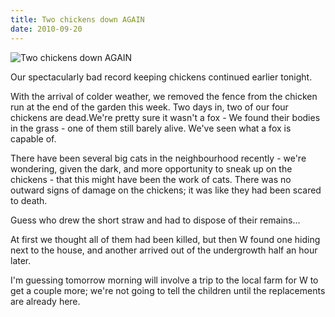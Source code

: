 ```yaml
---
title: Two chickens down AGAIN
date: 2010-09-20
---
```


![Two chickens down AGAIN](https://source.unsplash.com/npxXWgQ33ZQ/1600x900)

Our spectacularly bad record keeping chickens continued earlier tonight.

With the arrival of colder weather, we removed the fence from the chicken run at the end of the garden this week. Two days in, two of our four chickens are dead.We're pretty sure it wasn't a fox - We found their bodies in the grass - one of them still barely alive. We've seen what a fox is capable of.

There have been several big cats in the neighbourhood recently - we're wondering, given the dark, and more opportunity to sneak up on the chickens - that this might have been the work of cats. There was no outward signs of damage on the chickens; it was like they had been scared to death.

Guess who drew the short straw and had to dispose of their remains...

At first we thought all of them had been killed, but then W found one hiding next to the house, and another arrived out of the undergrowth half an hour later.

I'm guessing tomorrow morning will involve a trip to the local farm for W to get a couple more; we're not going to tell the children until the replacements are already here.